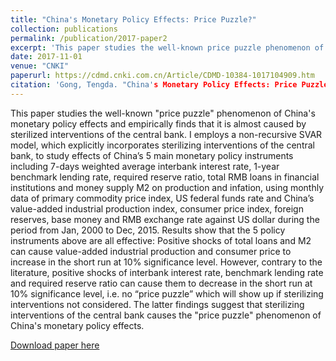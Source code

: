 ```yaml
---
title: "China's Monetary Policy Effects: Price Puzzle?"
collection: publications
permalink: /publication/2017-paper2
excerpt: 'This paper studies the well-known price puzzle phenomenon of China's monetary policy effects and empirically proves that it is almost caused by sterilized interventions of the central bank for the first time.'
date: 2017-11-01
venue: "CNKI"
paperurl: https://cdmd.cnki.com.cn/Article/CDMD-10384-1017104909.htm
citation: 'Gong, Tengda. "China's Monetary Policy Effects: Price Puzzle?" <i>Master's thesis, Xiamen University</i>, 2017.'
---
```


This paper studies the well-known "price puzzle" phenomenon of China's monetary policy effects and empirically finds that it is almost caused by sterilized interventions of the central bank. I employs a non-recursive SVAR model, which explicitly incorporates sterilizing interventions of the central bank, to study effects of China’s 5 main monetary policy instruments including 7-days weighted average interbank interest rate, 1-year benchmark lending rate, required reserve ratio, total RMB loans in financial institutions and money supply M2 on production and infation, using monthly data of primary commodity price index, US federal funds rate and China’s value-added industrial production index, consumer price index, foreign reserves, base money and RMB exchange rate against US dollar during the period from Jan, 2000 to Dec, 2015. Results show that the 5 policy instruments above are all effective: Positive shocks of total loans and M2 can cause value-added industrial production and consumer price to increase in the short run at 10% significance level. However, contrary to the literature, positive shocks of interbank interest rate, benchmark lending rate and required reserve ratio can cause them to decrease in the short run at 10% significance level, i.e. no “price puzzle” which will show up if sterilizing interventions not considered. The latter findings suggest that sterilizing interventions of the central bank causes the "price puzzle" phenomenon of China's monetary policy effects.  

[Download paper here](http://dspace.xmu.edu.cn/bitstream/handle/2288/170280/%E6%88%91%E5%9B%BD%E8%B4%A7%E5%B8%81%E6%94%BF%E7%AD%96%E6%95%88%E6%9E%9C_%E2%80%9C%E4%BB%B7%E6%A0%BC%E4%B9%8B%E8%B0%9C%E2%80%9D%E7%8E%B0%E8%B1%A1%EF%BC%9F.pdf?sequence=1&isAllowed=y)
